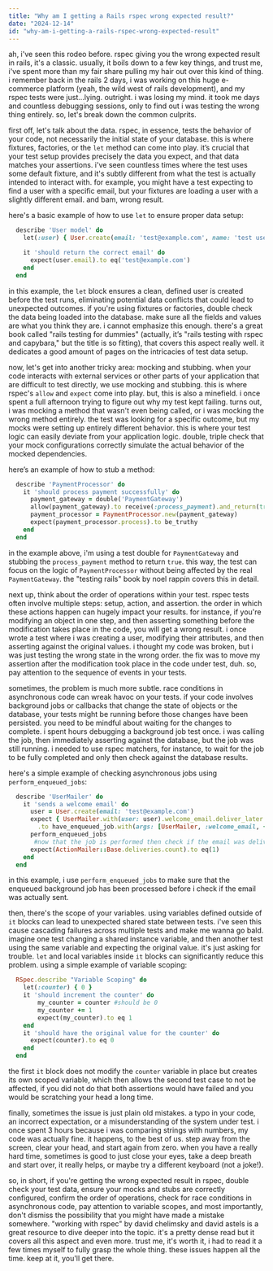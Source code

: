 ```yaml
---
title: "Why am I getting a Rails rspec wrong expected result?"
date: "2024-12-14"
id: "why-am-i-getting-a-rails-rspec-wrong-expected-result"
---
```


ah, i've seen this rodeo before. rspec giving you the wrong expected result in rails, it's a classic. usually, it boils down to a few key things, and trust me, i've spent more than my fair share pulling my hair out over this kind of thing. i remember back in the rails 2 days, i was working on this huge e-commerce platform (yeah, the wild west of rails development), and my rspec tests were just...lying. outright. i was losing my mind. it took me days and countless debugging sessions, only to find out i was testing the wrong thing entirely. so, let's break down the common culprits.

first off, let's talk about the data. rspec, in essence, tests the behavior of your code, not necessarily the initial state of your database. this is where fixtures, factories, or the `let` method can come into play. it’s crucial that your test setup provides precisely the data you expect, and that data matches your assertions. i've seen countless times where the test uses some default fixture, and it's subtly different from what the test is actually intended to interact with. for example, you might have a test expecting to find a user with a specific email, but your fixtures are loading a user with a slightly different email. and bam, wrong result.

here's a basic example of how to use `let` to ensure proper data setup:

```ruby
  describe 'User model' do
    let(:user) { User.create(email: 'test@example.com', name: 'test user') }

    it 'should return the correct email' do
      expect(user.email).to eq('test@example.com')
    end
  end
```

in this example, the `let` block ensures a clean, defined user is created before the test runs, eliminating potential data conflicts that could lead to unexpected outcomes. if you're using fixtures or factories, double check the data being loaded into the database. make sure all the fields and values are what you think they are. i cannot emphasize this enough. there's a great book called "rails testing for dummies" (actually, it’s "rails testing with rspec and capybara," but the title is so fitting), that covers this aspect really well. it dedicates a good amount of pages on the intricacies of test data setup.

now, let's get into another tricky area: mocking and stubbing. when your code interacts with external services or other parts of your application that are difficult to test directly, we use mocking and stubbing. this is where rspec's `allow` and `expect` come into play. but, this is also a minefield. i once spent a full afternoon trying to figure out why my test kept failing. turns out, i was mocking a method that wasn't even being called, or i was mocking the wrong method entirely. the test was looking for a specific outcome, but my mocks were setting up entirely different behavior. this is where your test logic can easily deviate from your application logic. double, triple check that your mock configurations correctly simulate the actual behavior of the mocked dependencies.

here’s an example of how to stub a method:

```ruby
  describe 'PaymentProcessor' do
    it 'should process payment successfully' do
      payment_gateway = double('PaymentGateway')
      allow(payment_gateway).to receive(:process_payment).and_return(true)
      payment_processor = PaymentProcessor.new(payment_gateway)
      expect(payment_processor.process).to be_truthy
    end
  end
```
in the example above, i'm using a test double for `PaymentGateway` and stubbing the `process_payment` method to return `true`. this way, the test can focus on the logic of `PaymentProcessor` without being affected by the real `PaymentGateway`. the "testing rails" book by noel rappin covers this in detail.

next up, think about the order of operations within your test. rspec tests often involve multiple steps: setup, action, and assertion. the order in which these actions happen can hugely impact your results. for instance, if you're modifying an object in one step, and then asserting something before the modification takes place in the code, you will get a wrong result. i once wrote a test where i was creating a user, modifying their attributes, and then asserting against the original values. i thought my code was broken, but i was just testing the wrong state in the wrong order. the fix was to move my assertion after the modification took place in the code under test, duh. so, pay attention to the sequence of events in your tests.

sometimes, the problem is much more subtle. race conditions in asynchronous code can wreak havoc on your tests. if your code involves background jobs or callbacks that change the state of objects or the database, your tests might be running before those changes have been persisted. you need to be mindful about waiting for the changes to complete. i spent hours debugging a background job test once. i was calling the job, then immediately asserting against the database, but the job was still running. i needed to use rspec matchers, for instance, to wait for the job to be fully completed and only then check against the database results.

here's a simple example of checking asynchronous jobs using `perform_enqueued_jobs`:

```ruby
  describe 'UserMailer' do
    it 'sends a welcome email' do
      user = User.create(email: 'test@example.com')
      expect { UserMailer.with(user: user).welcome_email.deliver_later }
        .to have_enqueued_job.with(args: [UserMailer, :welcome_email, {user: user}])
      perform_enqueued_jobs
       #now that the job is performed then check if the email was delivered
      expect(ActionMailer::Base.deliveries.count).to eq(1)
    end
  end
```

in this example, i use `perform_enqueued_jobs` to make sure that the enqueued background job has been processed before i check if the email was actually sent.

then, there's the scope of your variables. using variables defined outside of `it` blocks can lead to unexpected shared state between tests. i've seen this cause cascading failures across multiple tests and make me wanna go bald. imagine one test changing a shared instance variable, and then another test using the same variable and expecting the original value. it's just asking for trouble. `let` and local variables inside `it` blocks can significantly reduce this problem. using a simple example of variable scoping:

```ruby
  RSpec.describe "Variable Scoping" do
    let(:counter) { 0 }
    it 'should increment the counter' do
        my_counter = counter #should be 0
        my_counter += 1
        expect(my_counter).to eq 1
    end
    it 'should have the original value for the counter' do
      expect(counter).to eq 0
    end
  end
```

the first `it` block does not modify the `counter` variable in place but creates its own scoped variable, which then allows the second test case to not be affected, if you did not do that both assertions would have failed and you would be scratching your head a long time.

finally, sometimes the issue is just plain old mistakes. a typo in your code, an incorrect expectation, or a misunderstanding of the system under test. i once spent 3 hours because i was comparing strings with numbers, my code was actually fine. it happens, to the best of us. step away from the screen, clear your head, and start again from zero. when you have a really hard time, sometimes is good to just close your eyes, take a deep breath and start over, it really helps, or maybe try a different keyboard (not a joke!).

so, in short, if you're getting the wrong expected result in rspec, double check your test data, ensure your mocks and stubs are correctly configured, confirm the order of operations, check for race conditions in asynchronous code, pay attention to variable scopes, and most importantly, don't dismiss the possibility that you might have made a mistake somewhere. "working with rspec" by david chelimsky and david astels is a great resource to dive deeper into the topic. it's a pretty dense read but it covers all this aspect and even more. trust me, it's worth it, i had to read it a few times myself to fully grasp the whole thing. these issues happen all the time. keep at it, you'll get there.
